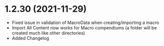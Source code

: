 # 1.2.30 (2021-11-29)
- Fixed issue in validation of MacroData when creating/importing a macro
- Import All Content now works for Macro compendiums (a folder will be created much like other directories)
- Added Changelog
